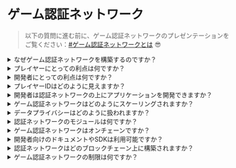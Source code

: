 # ゲーム認証ネットワーク

> 以下の質問に進む前に、ゲーム認証ネットワークのプレゼンテーションをご覧ください：[#ゲーム認証ネットワークとは](gaming-credential-network.md#what-is-a-gaming-credential-network "mention") :sunglasses:

<details>

<summary>なぜゲーム認証ネットワークを構築するのですか？</summary>

現代の社会では、余暇時間がますます豊富になり、プレイヤーはゲームの世界に没頭するために数時間を費やしています。しかし、これらの経験から生成されるデータはしばしば低く評価され、複数のゲームに分散しています。XBorgは、プレイヤーの時間の価値を認識し、そのデータを意味のあるものにし、価値を持つものにすることを目指しています。それをゲームの[**分散型識別子（DID）**](https://www.w3.org/TR/did-core/)システムと考えてください。\
\
さらに、ゲーム認証ネットワークは、プレイヤーのアイデンティティに結び付いた優れたゲームアプリケーションと相互運用性の創造を可能にします。

</details>

<details>

<summary>プレイヤーにとっての利点は何ですか？</summary>

* プレイヤーは自分のゲームデータを一箇所で所有・集約できます
* プレイヤーはエコシステム内のゲームアプリケーションやユーティリティにアクセスできます
* プレイヤーは自分のデータを収益化できます

</details>

<details>

<summary>開発者にとっての利点は何ですか？</summary>

* 開発者はカスタムプレイヤーエクスペリエンスを開発できます
* ビジネスは料金を支払ってプレイヤーをターゲットにしてユーザーを獲得できます
* ゲーム認証ネットワークは、ゲームと開発者への即時アクセスを提供し、彼らの範囲を拡大します
* 開発者はより詳細なデータにアクセスでき、マッチメイキングの精度やその他のアプリ機能を向上させることができます
* このプラットフォームは、評判に基づいた貸付など、アプリケーションの新たなユースケースを可能にします

</details>

<details>

<summary>プレイヤーIDはどのように見えますか？</summary>

プレイヤーIDは、ユーザーが取得したすべてのSoulboundトークンの集約を表すSoulboundトークンです。プレイヤーIDには、LensプロトコルなどのXBorgエコシステム外のSoulboundトークンも含まれます。

</details>

<details>

<summary>開発者は認証ネットワークの上にアプリケーションを開発できますか？</summary>

現在、ゲーム認証ネットワークは中央集権化されています。ネットワークの分散化後、開発者はそれを利用してアプリケーションを開発できます。

</details>

<details>

<summary>ゲーム認証ネットワークはどのようにスケーリングされますか？</summary>

ゲームとコミュニティエンゲージメントアプリは、ゲーム認証ネットワークをスケーリングするための主要なアプリケーションです。

</details>

<details>

<summary>データプライバシーはどのように扱われますか？</summary>

将来のプロトコルのイテレーションにより、プレイヤーはオプトイン/オプトアウトの機能を有効にすることで、関連するデータポイントを選択的に開示できるようになります。さらに、ゼロ知識技術は後続のアップデートで組み込まれる予定であり、プラットフォームのプライバシーとデータセキュリティへの確固たるコミットメントを強調しています。

</details>

<details>

<summary>認証ネットワークのモジュールは何ですか？</summary>

* コミュニティ
* プレイヤー
* ゲーム

### ![](../.gitbook/assets/modules.png)

</details>

<details>

<summary>ゲーム認証ネットワークはオンチェーンですか？</summary>

現在、ゲーム認証ネットワークはオフチェーンで安全に保存されています。ただし、エコシステムがトラクションを得てユーザーベースが10万を超えると、ネットワークはシームレスにブロックチェーン上に移行し、XBorgのアクセシビリティと透明性への堅固なコミットメントを強調します。

</details>

<details>

<summary>開発者向けのドキュメントやSDKは利用可能ですか？</summary>

現在開発中ですが、2023年末までリリースされません。

</details>

<details>

<summary>認証ネットワークはどのブロックチェーン上に構築されますか？</summary>

最初はPolygonや他のL2です。ネットワークがトラクションを得るにつれて、独自のL2/L3であるBorgチェーンになります。

</details>

<details>

<summary>ゲーム認証ネットワークの制限は何ですか？</summary>

* **シビル耐性:** ネットワークインフラの固有の制約として、ユーザーが偽のペルソナを採用したり、人工知能などの高度な技術を利用してデジタルアイデンティティを操作したりする可能性があります。シビル攻撃の有害な影響を軽減するためには、ネットワークの基礎プロトコルに身元証明のメカニズムを組み込むという効果的な戦略があります。

<!---->

* **スケール**: 認証ネットワークの真の価値提案は、必要なネットワークスケールの達成に依存しています。現在、これはXBorgにとって重要な戦略的重要性を持つ優先事項です。ただし、この目標が達成されると、ネットワークから派生する可能性のあるユーティリティは本当に無限です。

</details>